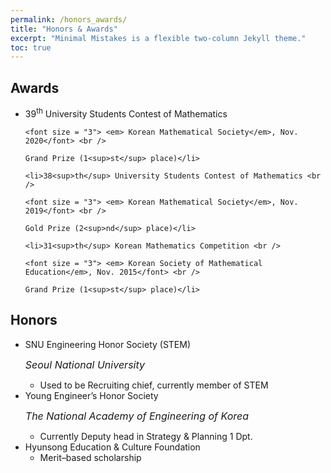 ```yaml
---
permalink: /honors_awards/
title: "Honors & Awards"
excerpt: "Minimal Mistakes is a flexible two-column Jekyll theme."
toc: true
---
```


## Awards

<ul>
	<li>39<sup>th</sup> University Students Contest of Mathematics <br />
	
	<font size = "3"> <em> Korean Mathematical Society</em>, Nov. 2020</font> <br />

	Grand Prize (1<sup>st</sup> place)</li>

	<li>38<sup>th</sup> University Students Contest of Mathematics <br />
	
	<font size = "3"> <em> Korean Mathematical Society</em>, Nov. 2019</font> <br />
	
	Gold Prize (2<sup>nd</sup> place)</li>

	<li>31<sup>th</sup> Korean Mathematics Competition <br />
	
	<font size = "3"> <em> Korean Society of Mathematical Education</em>, Nov. 2015</font> <br />
	
	Grand Prize (1<sup>st</sup> place)</li>
	
</ul>

## Honors

<ul>
 <li>SNU Engineering Honor Society (STEM) <br />
 
 <em><font size = "3"> Seoul National University </font></em><br />
 
- Used to be Recruiting chief, currently member of STEM</li>

 <li>Young Engineer’s Honor Society <br />
 
<em><font size = "3"> The National Academy of Engineering of Korea </font></em><br />
 
- Currently Deputy head in Strategy & Planning 1 Dpt. </li>

 <li>Hyunsong Education & Culture Foundation <br />
 
- Merit–based scholarship </li>

</ul>


